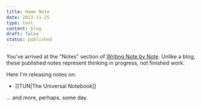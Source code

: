 ```yaml
---
title: Home Note
date: 2023-11-25
type: text
content: blog
draft: false
status: published
---
```


You've arrived at the "Notes" section of [Writing Note by Note](https://www.writingnotebynote.com). Unlike a blog, these published notes represent thinking in progress, not finished work. 

Here I'm releasing notes on:

- [[TUN|The Universal Notebook]]

... and more, perhaps, some day.